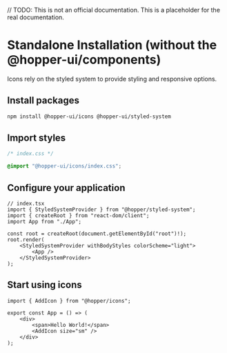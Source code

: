 // TODO: This is not an official documentation. This is a placeholder for the real documentation.

# Standalone Installation (without the @hopper-ui/components)

Icons rely on the styled system to provide styling and responsive options.

## Install packages
```bash
npm install @hopper-ui/icons @hopper-ui/styled-system
```

## Import styles
```css
/* index.css */

@import "@hopper-ui/icons/index.css";
```

## Configure your application

```tsx
// index.tsx
import { StyledSystemProvider } from "@hopper/styled-system";
import { createRoot } from "react-dom/client";
import App from "./App";

const root = createRoot(document.getElementById("root")!);
root.render(
    <StyledSystemProvider withBodyStyles colorScheme="light">
        <App />
    </StyledSystemProvider>
);
```

## Start using icons
```tsx
import { AddIcon } from "@hopper/icons";

export const App = () => (
    <div>
        <span>Hello World!</span>
        <AddIcon size="sm" />
    </div>
);
```
